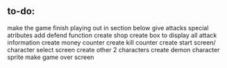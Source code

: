 ## to-do:
make the game finish playing out in section below 
give attacks special atributes 
add defend function 
create shop
create box to display all attack information 
create money counter 
create kill counter 
create start screen/ character select screen 
create other 2 characters 
create demon character sprite
make game over screen 
